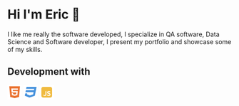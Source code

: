 # Hi I'm Eric 👋
I like me really the software developed, I specialize in QA software, Data Science and Software developer, I present my portfolio and showcase some of my skills.

## Development with
![html](html5-fill.svg)
![css3](css3-fill.svg)
![javascript](javascript-fill.svg)
